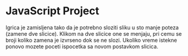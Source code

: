 # JavaScript Project

Igrica je zamisljena tako da je potrebno sloziti sliku u sto manje poteza (zamene dve slicice).
Klikom na dve slicice one se menjaju, pri cemu se broji koliko zamena je izvrseno dok se ne slozi.
Ukoliko vreme istekne ponovo mozete poceti ispocetka sa novom postavkom slicica.
